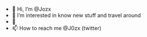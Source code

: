 - 👋 Hi, I’m @Jozx
- 👀 I’m interested in know new stuff and travel around
- 🌱
- 📫 How to reach me @J0zx (twitter)

<!---
Jozx/Jozx is a ✨ special ✨ repository because its `README.md` (this file) appears on your GitHub profile.
You can click the Preview link to take a look at your changes.
--->
